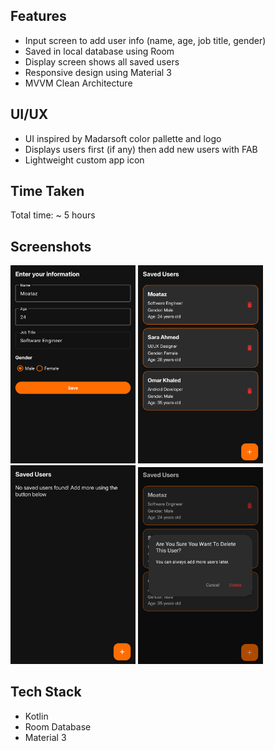 ## Features

- Input screen to add user info (name, age, job title, gender)
- Saved in local database using Room
- Display screen shows all saved users
- Responsive design using Material 3
- MVVM Clean Architecture

## UI/UX

- UI inspired by Madarsoft color pallette and logo
- Displays users first (if any) then add new users with FAB
- Lightweight custom app icon

## Time Taken

Total time: ~ 5 hours

## Screenshots

<p float="left">
  <img src="screenshots/input_screen.png" width="200"/>
  <img src="screenshots/display_screen.png" width="200"/>
  <img src="screenshots/display_screen_empty.png" width="200"/>
  <img src="screenshots/delete_confirmation.png" width="200"/>
</p>

## Tech Stack

- Kotlin
- Room Database
- Material 3
